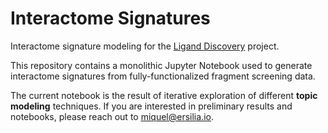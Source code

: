 # Interactome Signatures
Interactome signature modeling for the [Ligand Discovery](https://ligand-discovery.ai) project.

This repository contains a monolithic Jupyter Notebook used to generate interactome signatures from fully-functionalized fragment screening data.

The current notebook is the result of iterative exploration of different **topic modeling** techniques. If you are interested in preliminary results and notebooks, please reach out to [miquel@ersilia.io](mailto:miquel@ersilia).
